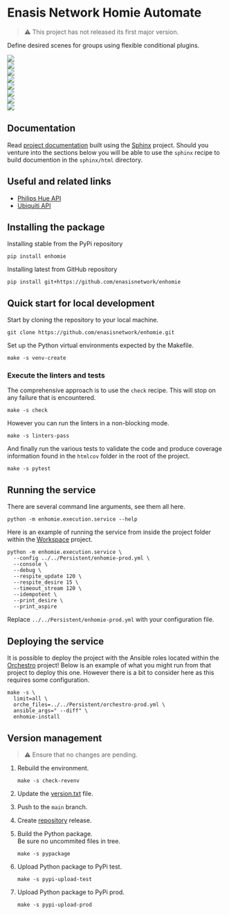 # Enasis Network Homie Automate

> :warning: This project has not released its first major version.

Define desired scenes for groups using flexible conditional plugins.

<a href="https://enasisnetwork.github.io/enhomie/validate/flake8.txt"><img src="https://enasisnetwork.github.io/enhomie/badges/flake8.png"></a><br>
<a href="https://enasisnetwork.github.io/enhomie/validate/pylint.txt"><img src="https://enasisnetwork.github.io/enhomie/badges/pylint.png"></a><br>
<a href="https://enasisnetwork.github.io/enhomie/validate/mypy.txt"><img src="https://enasisnetwork.github.io/enhomie/badges/mypy.png"></a><br>
<a href="https://enasisnetwork.github.io/enhomie/validate/yamllint.txt"><img src="https://enasisnetwork.github.io/enhomie/badges/yamllint.png"></a><br>
<a href="https://enasisnetwork.github.io/enhomie/validate/pytest.txt"><img src="https://enasisnetwork.github.io/enhomie/badges/pytest.png"></a><br>
<a href="https://enasisnetwork.github.io/enhomie/validate/coverage.txt"><img src="https://enasisnetwork.github.io/enhomie/badges/coverage.png"></a><br>
<a href="https://enasisnetwork.github.io/enhomie/validate/sphinx.txt"><img src="https://enasisnetwork.github.io/enhomie/badges/sphinx.png"></a><br>
<a href="https://pypi.org/project/enhomie"><img src="https://enasisnetwork.github.io/enhomie/badges/pypi.png"></a><br>

## Documentation
Read [project documentation](https://enasisnetwork.github.io/enhomie/sphinx)
built using the [Sphinx](https://www.sphinx-doc.org/) project.
Should you venture into the sections below you will be able to use the
`sphinx` recipe to build documention in the `sphinx/html` directory.

## Useful and related links
- [Philips Hue API](https://developers.meethue.com/develop/hue-api-v2/api-reference)
- [Ubiquiti API](https://ubntwiki.com/products/software/unifi-controller/api)

## Installing the package
Installing stable from the PyPi repository
```
pip install enhomie
```
Installing latest from GitHub repository
```
pip install git+https://github.com/enasisnetwork/enhomie
```

## Quick start for local development
Start by cloning the repository to your local machine.
```
git clone https://github.com/enasisnetwork/enhomie.git
```
Set up the Python virtual environments expected by the Makefile.
```
make -s venv-create
```

### Execute the linters and tests
The comprehensive approach is to use the `check` recipe. This will stop on
any failure that is encountered.
```
make -s check
```
However you can run the linters in a non-blocking mode.
```
make -s linters-pass
```
And finally run the various tests to validate the code and produce coverage
information found in the `htmlcov` folder in the root of the project.
```
make -s pytest
```

## Running the service
There are several command line arguments, see them all here.
```
python -m enhomie.execution.service --help
```
Here is an example of running the service from inside the project folder
within the [Workspace](https://github.com/enasisnetwork/workspace) project.
```
python -m enhomie.execution.service \
  --config ../../Persistent/enhomie-prod.yml \
  --console \
  --debug \
  --respite_update 120 \
  --respite_desire 15 \
  --timeout_stream 120 \
  --idempotent \
  --print_desire \
  --print_aspire
```
Replace `../../Persistent/enhomie-prod.yml` with your configuration file.

## Deploying the service
It is possible to deploy the project with the Ansible roles located within
the [Orchestro](https://github.com/enasisnetwork/orchestro) project! Below
is an example of what you might run from that project to deploy this one.
However there is a bit to consider here as this requires some configuration.
```
make -s \
  limit=all \
  orche_files=../../Persistent/orchestro-prod.yml \
  ansible_args=" --diff" \
  enhomie-install
```

## Version management
> :warning: Ensure that no changes are pending.

1. Rebuild the environment.
   ```
   make -s check-revenv
   ```

1. Update the [version.txt](enhomie/version.txt) file.

1. Push to the `main` branch.

1. Create [repository](https://github.com/enasisnetwork/enhomie) release.

1. Build the Python package.<br>Be sure no uncommited files in tree.
   ```
   make -s pypackage
   ```

1. Upload Python package to PyPi test.
   ```
   make -s pypi-upload-test
   ```

1. Upload Python package to PyPi prod.
   ```
   make -s pypi-upload-prod
   ```
